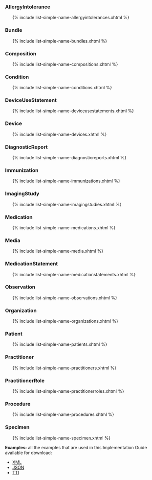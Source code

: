 ### AllergyIntolerance

<ul>{% include list-simple-name-allergyintolerances.xhtml %}</ul>

### Bundle

<ul>{% include list-simple-name-bundles.xhtml %}</ul>


### Composition

<ul>{% include list-simple-name-compositions.xhtml %}</ul>

### Condition

<ul>{% include list-simple-name-conditions.xhtml %}</ul>


### DeviceUseStatement

<ul>{% include list-simple-name-deviceusestatements.xhtml %}</ul>

### Device

<ul>{% include list-simple-name-devices.xhtml %}</ul>

### DiagnosticReport

<ul>{% include list-simple-name-diagnosticreports.xhtml %}</ul>

### Immunization

<ul>{% include list-simple-name-immunizations.xhtml %}</ul>


### ImagingStudy

<ul>{% include list-simple-name-imagingstudies.xhtml %}</ul>


### Medication

<ul>{% include list-simple-name-medications.xhtml %}</ul>

### Media

<ul>{% include list-simple-name-media.xhtml %}</ul>

### MedicationStatement

<ul>{% include list-simple-name-medicationstatements.xhtml %}</ul>

### Observation

<ul>{% include list-simple-name-observations.xhtml %}</ul>

### Organization

<ul>{% include list-simple-name-organizations.xhtml %}</ul>

### Patient

<ul>{% include list-simple-name-patients.xhtml %}</ul>

### Practitioner

<ul>{% include list-simple-name-practitioners.xhtml %}</ul>

### PractitionerRole

<ul>{% include list-simple-name-practitionerroles.xhtml %}</ul>

### Procedure

<ul>{% include list-simple-name-procedures.xhtml %}</ul>

### Specimen

<ul>{% include list-simple-name-specimen.xhtml %}</ul>

**Examples:** all the examples that are used in this Implementation Guide available for download:

- [XML](examples.xml.zip)
- [JSON](examples.json.zip)
- [TTl](examples.ttl.zip)
